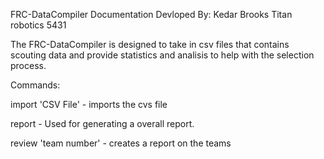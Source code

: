 FRC-DataCompiler Documentation 
Devloped By: Kedar Brooks
Titan robotics 5431

The FRC-DataCompiler is designed to take in csv files that contains 
scouting data and provide statistics and analisis to help with the
selection process. 

Commands: 

import 'CSV File' - imports the cvs file 

report - Used for generating a overall report. 

review 'team number' - creates a report on the teams

